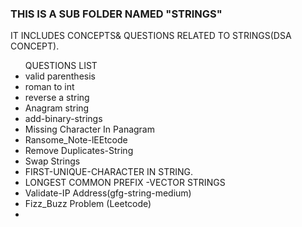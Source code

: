 <h3>THIS IS A SUB FOLDER NAMED <b>"STRINGS"</b></h3>
<p>IT INCLUDES CONCEPTS& QUESTIONS RELATED TO STRINGS(DSA CONCEPT).</p>
<ul>
<heading>QUESTIONS LIST</heading>
  <li>valid parenthesis</li>
  <li>roman to int</li>
  <li>reverse a string</li>
  <li>Anagram string</li>
  <li>add-binary-strings</li>
  <li>Missing Character In Panagram</li>
  <li>Ransome_Note-lEEtcode</li>
  <li>Remove Duplicates-String</li>
  <li>Swap Strings</li>
  <li>FIRST-UNIQUE-CHARACTER IN STRING.</li>
  <li>LONGEST COMMON PREFIX -VECTOR STRINGS</li>
  <li>Validate-IP Address(gfg-string-medium)</li>
  <li>Fizz_Buzz Problem (Leetcode)</li>
  <li></li>
</ul>
